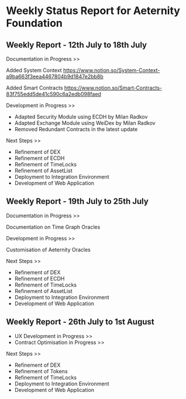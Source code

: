 
# Weekly Status Report for Aeternity Foundation

## Weekly Report - 12th July to 18th July

Documentation in Progress >>

Added System Context
https://www.notion.so/System-Context-a9ba663f3eea4467804b9d1847e2bb8b

Added Smart Contracts
https://www.notion.so/Smart-Contracts-83f755edd5de41c590c6a2edb098faed

Development in Progress >>

- Adapted Security Module using ECDH by Milan Radkov
- Adapted Exchange Module using WeiDex by Milan Radkov
- Removed Redundant Contracts in the latest update

Next Steps >>

- Refinement of DEX
- Refinement of ECDH
- Refinement of TimeLocks
- Refinement of AssetList
- Deployment to Integration Environment
- Development of Web Application

## Weekly Report - 19th July to 25th July

Documentation in Progress >>

Documentation on Time Graph Oracles

Development in Progress >>

Customisation of Aeternity Oracles

Next Steps >>

- Refinement of DEX
- Refinement of ECDH
- Refinement of TimeLocks
- Refinement of AssetList
- Deployment to Integration Environment
- Development of Web Application

## Weekly Report - 26th July to 1st August

- UX Development in Progress >>
- Contract Optimisation in Progress >>

Next Steps >>

- Refinement of DEX
- Refinement of Tokens
- Refinement of TimeLocks
- Deployment to Integration Environment
- Development of Web Application
